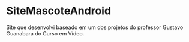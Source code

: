 # SiteMascoteAndroid
Site que desenvolvi baseado em um dos projetos do professor Gustavo Guanabara do Curso em Vídeo.
